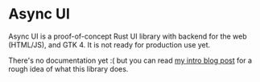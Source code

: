 # Async UI

Async UI is a proof-of-concept Rust UI library with backend for the web (HTML/JS), and GTK 4. It is not ready for production use yet.

There's no documentation yet :( but you can read [my intro blog post](https://wishawa.github.io/posts/async-ui-intro/) for a rough idea of what this library does.
